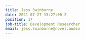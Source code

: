 ```yaml
---
title: Jess Swinburne
date: 2021-07-27 15:27:00 Z
position: 17
job-title: Development Researcher
email: jess.swinburne@novel.audio
---
```


